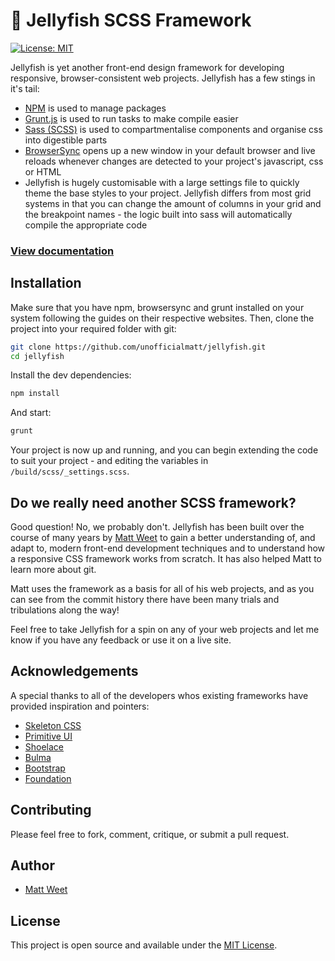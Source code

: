 # 🎐 Jellyfish SCSS Framework

[![License: MIT](https://img.shields.io/badge/License-MIT-blue.svg)](https://opensource.org/licenses/MIT)

Jellyfish is yet another front-end design framework for developing responsive, browser-consistent web projects.
Jellyfish has a few stings in it's tail:
- [NPM](https://www.npmjs.com/) is used to manage packages
- [Grunt.js](https://gruntjs.com/) is used to run tasks to make compile easier
- [Sass (SCSS)](https://sass-lang.com/) is used to compartmentalise components and organise css into digestible parts
- [BrowserSync](https://www.browsersync.io/) opens up a new window in your default browser and live reloads whenever changes are detected to your project's javascript, css or HTML
- Jellyfish is hugely customisable with a large settings file to quickly theme the base styles to your project. Jellyfish differs from most grid systems in that you can change the amount of columns in your grid and the breakpoint names - the logic built into sass will automatically compile the appropriate code

### [View documentation](https://unofficialmatt.github.io/jellyfish/)

## Installation

Make sure that you have npm, browsersync and grunt installed on your system following the guides on their respective websites. Then, clone the project into your required folder with git:

```bash
git clone https://github.com/unofficialmatt/jellyfish.git
cd jellyfish
```

Install the dev dependencies:

```bash
npm install
```

And start:

```bash
grunt
```

Your project is now up and running, and you can begin extending the code to suit your project - and editing the variables in `/build/scss/_settings.scss`.

## Do we really need another SCSS framework?

Good question! No, we probably don't. Jellyfish has been built over the course of many years by [Matt Weet](https://www.mattweet.com) to gain a better understanding of, and adapt to, modern front-end development techniques and to understand how a responsive CSS framework works from scratch. It has also helped Matt to learn more about git.

Matt uses the framework as a basis for all of his web projects, and as you can see from the commit history there have been many trials and tribulations along the way!

Feel free to take Jellyfish for a spin on any of your web projects and let me know if you have any feedback or use it on a live site.

## Acknowledgements

A special thanks to all of the developers whos existing frameworks have provided inspiration and pointers:

- [Skeleton CSS](http://getskeleton.com/)
- [Primitive UI](https://taniarascia.github.io/primitive/)
- [Shoelace](https://www.shoelace.style/)
- [Bulma](https://bulma.io/)
- [Bootstrap](https://www.shoelace.style/)
- [Foundation](https://get.foundation/index.html)

## Contributing

Please feel free to fork, comment, critique, or submit a pull request.

## Author

- [Matt Weet](https://www.mattweet.com)

## License

This project is open source and available under the [MIT License](LICENSE.md).
